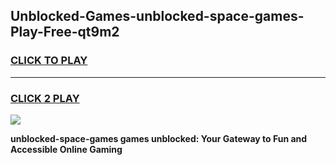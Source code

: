
## Unblocked-Games-unblocked-space-games-Play-Free-qt9m2
<h3>
<a href="https://premium76.site?title=unblocked-space-games&ref=23A">CLICK TO PLAY</a></h3>
<hr>

<h3>
<a href="https://premium76.site?title=unblocked-space-games&ref=23A">CLICK 2 PLAY</a>
  
</h3>

<a href="https://premium76.site?title=unblocked-space-games&ref=23A"><img src="https://clearcache.store/games.png"></a>


**unblocked-space-games games unblocked: Your Gateway to Fun and Accessible Online Gaming**
